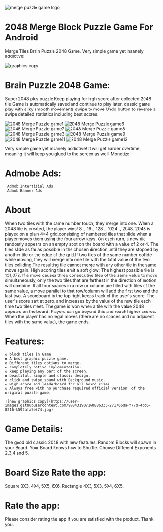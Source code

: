 ![merge puzzle game logo](https://user-images.githubusercontent.com/97843190/160886232-f9c70e43-1ddb-4372-9bdf-10965b1074e3.png)

# 2048 Merge Block Puzzle Game For Android
 Marge Tiles Brain Puzzle 2048 Game. Very simple game yet insanely addictive!

![graphics copy](https://user-images.githubusercontent.com/97843190/160885720-cb257901-50bc-4b44-94af-76f3bef554fc.jpg)

 # Brain Puzzle 2048 Game:
Super 2048 plus puzzle Keep playing for high score after collected 2048 tile Game is automatically saved and continue to play later.
classic game play with silky smooth movements swipe to move Undo button to reverse a swipe detailed statistics including best scores.

![2048 Merge Puzzle game1](https://user-images.githubusercontent.com/97843190/160886031-63d2420b-ba87-4a9d-9c9e-66fabe0a275e.jpg)
![2048 Merge Puzzle game6](https://user-images.githubusercontent.com/97843190/160886050-861b53ae-006e-4d83-9157-49afd985957f.jpg)
![2048 Merge Puzzle game7](https://user-images.githubusercontent.com/97843190/160886057-bb917322-a955-4fed-9096-0409ef6ecbf6.jpg)
![2048 Merge Puzzle game8](https://user-images.githubusercontent.com/97843190/160886065-8d25e030-b8b0-4240-92fa-91b601909119.jpg)
![2048 Merge Puzzle game3](https://user-images.githubusercontent.com/97843190/160886047-6e5a2e06-9a93-4a97-95f3-a4b20a9b1128.jpg)
![2048 Merge Puzzle game9](https://user-images.githubusercontent.com/97843190/160886074-84400c74-7c21-419b-b095-2846035c9d4f.jpg)
![2048 Merge Puzzle game11](https://user-images.githubusercontent.com/97843190/160886082-00550e9f-b768-4fbe-bd11-5361561cefae.jpg)
![2048 Merge Puzzle game12](https://user-images.githubusercontent.com/97843190/160886087-c70fa2e0-fa16-4ebd-b3a7-d26c489ce108.jpg)

Very simple game yet insanely addictive! It will get harder overtime, meaning it will keep you glued to the screen as well.
Monetize 


# Admobe Ads:
     Admob Intertitial Ads
     Admob Banner Ads


# About
When two tiles with the same number touch, they merge into one. When a 2048 tile is created, the player wins! 8 ., 16 ., 128 ., 1024 ., 2048.
2048 is played on a plain 4×4 grid,consisting of numbered tiles that slide when a player moves them using the four arrow keys. On each turn, a new tile randomly appears on an empty spot on the board with a value of 2 or 4. The tiles slide as far as possible in the chosen direction until they are stopped by another tile or the edge of the grid.If two tiles of the same number collide while moving, they will merge into one tile with the total value of the two tiles colliding.The resulting tile cannot merge with any other tile in the same move again. High scoring tiles emit a soft glow; The highest possible tile is 131,072. If a move causes three consecutive tiles of the same value to move simultaneously, only the two tiles that are farthest in the direction of motion will combine. If all four spaces in a row or column are filled with tiles of the same value, a move parallel to that row/column will add the first two and the last two. A scoreboard in the top right keeps track of the user's score. The user's score
sart at zero, and increases by the value of the new tile each time two tiles meet. The game is won when a tile with the value 2048 appears on the board. Players can go beyond this and reach higher scores. When the player has no legal moves (there are no spaces and no adjacent tiles with the same value), the game ends.

# Features:
    ✪ block tiles in Game
    ✪ A best graphic puzzle game.
    ✪ Different tiles options to marge.
    ✪ completely native implementation.
    ✪ keep playing any part of the screen.
    ✪ beautiful, simple and classic design.
    ✪ click and swipe sound with Background music.
    ✪ High score and leaderboard for all board sizes.
    ✪ Always free with no purchase required official version  of the original puzzle game.
    
    ![new graphics copy](https://user-images.githubusercontent.com/97843190/160886335-271766da-f77d-4bc6-8216-b592afa5e574.jpg)

# Game Details:

The good old classic 2048 with new features.
Random Blocks will spawn in your Board.
Your Board Knows how to Shuffle.
Choose Different Exponents 2,3,4 and 5.

# Board Size Rate the app:

 Square
      3X3, 4X4, 5X5, 6X6.
 Rectangle
      4X3, 5X3, 5X4, 6X5.

 
# Rate the app:
Please consider rating the app if you are satisfied with the product. Thank you.

